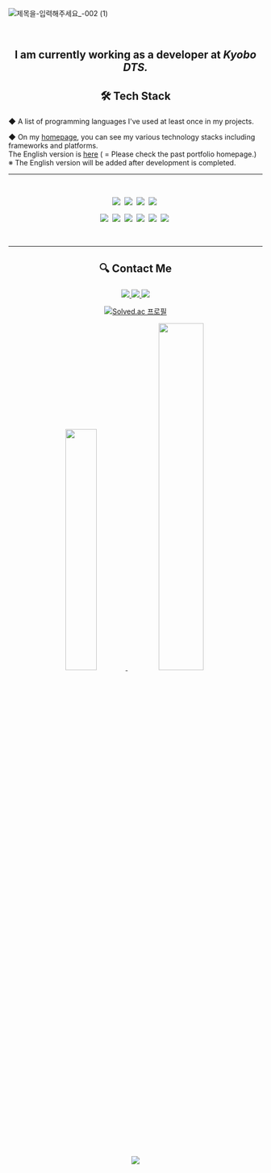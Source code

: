 ![제목을-입력해주세요_-002 (1)](https://user-images.githubusercontent.com/60427387/211186587-10a94259-273e-45fc-b52b-2ab4ec7e505e.png)

<br/>
<h2><p align = "center">I am currently working as a developer at <i>Kyobo DTS.</i></p></h2>

<h2> <p align = "center"> 🛠 Tech Stack </p></h2>
<p>◆ A list of programming languages I've used at least once in my projects.</p>
◆ On my <a href="https://portfolio-ssook1222.vercel.app/">homepage</a>, you can see my various technology stacks including frameworks and platforms. <br />
The English version is <a href="https://ssook1222.github.io/">here</a> ( = Please check the past portfolio homepage.) <br />
※ The English version will be added after development is completed.


<hr/>&nbsp

  <p align = "center"> 
    <img src="https://img.shields.io/badge/Javascript-F7DF1E?style=flat-square&logo=Javascript&logoColor=white"/></a>&nbsp
    <img src="https://img.shields.io/badge/Typescript-3178C6?style=flat-square&logo=Typescript&logoColor=white"/></a>&nbsp
    <img src="https://img.shields.io/badge/Java-007396?style=flat-square&logo=openjdk&logoColor=white"/></a>&nbsp
    <img src="https://img.shields.io/badge/Kotlin-0095D5?style=flat-square&logo=Kotlin&logoColor=white"/></a>&nbsp
  </p>
  
  <p align = "center">
    <img src="https://img.shields.io/badge/Python-3776AB?style=flat-square&logo=Python&logoColor=white"/></a>&nbsp
    <img src="https://img.shields.io/badge/R-276DC3?style=flat-square&logo=R&logoColor=white"/></a>&nbsp
    <img src="https://img.shields.io/badge/C-A8B9CC?style=flat-square&logo=C&logoColor=white"/></a>&nbsp
    <img src="https://img.shields.io/badge/C%23-239120?style=flat-square&logo=C-sharp&logoColor=white"/></a>&nbsp
    <img src="https://img.shields.io/badge/HTML5-E34F26?style=flat-square&logo=HTML5&logoColor=white"/></a>&nbsp
    <img src="https://img.shields.io/badge/CSS3-1572B6?style=flat-square&logo=CSS3&logoColor=white"/></a>&nbsp
  </p>&nbsp


<hr/>

<h2> <p align = "center"> 🔍 Contact Me </p></h2>
<p align = "center">
 <a href="https://blog.naver.com/chlthr1222">
    <img src="https://img.shields.io/badge/DailyBlog-03C75A?style=flat-square&logo=NAVER&logoColor=white"&link=https://blog.naver.com/chlthr1222/>
 </a> 
 <a href="https://velog.io/@ssook1222">
    <img src="https://img.shields.io/badge/TechBlog-18CCA8?style=flat-square&logo=vimeo&logoColor=white"&link=https://velog.io/@ssook1222>
 </a>
 <a href="mailto:langgel1222@gmail.com">
    <img src="https://img.shields.io/badge/Gmail-EA4335?style=flat-square&logo=Gmail&logoColor=white">
 </a>

<div align = "center">  
  
  [![Solved.ac
프로필](http://mazassumnida.wtf/api/v2/generate_badge?boj=langgel1222)](https://solved.ac/langgel1222)
  
</div>  
 
  <p align = "center">
  <a href="https://github-readme-stats.vercel.app/api/top-langs/?username=ssook1222&layout=compact&hide=c%23,scss,GLSL,shaderLab,HLSLt">
    <img style="width: 35%; display: inline-block" src="https://github-readme-stats.vercel.app/api/top-langs/?username=ssook1222&layout=compact&hide=scss,GLSL,shaderLab,HLSL,c%23" />
  </a>
  <a href="https://github-readme-stats.vercel.app/api?username=ssook1222&show_icons=trues">
    <img style="width: 42%; display: inline-block" src="https://github-readme-stats.vercel.app/api?username=ssook1222&show_icons=true"/>
  </a>
  </p>
  
  
</p>

<!-- hit -->
<p align= "center">
<a href="https://hits.seeyoufarm.com"><img src="https://hits.seeyoufarm.com/api/count/incr/badge.svg?url=https%3A%2F%2Fgithub.com%2Fssook1222%2Fhit-counter&count_bg=%23000000&title_bg=%23000000&icon=awesomelists.svg&icon_color=%23FFFFFF&title=&edge_flat=false"/></a>
